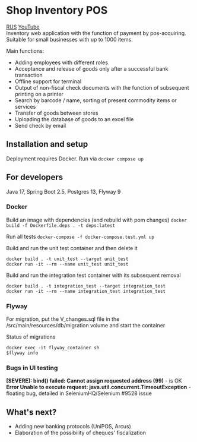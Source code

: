 # Shop Inventory POS
[RUS](./README.RUS.md) [YouTube](https://youtu.be/SxvctngGpFo)  
Inventory web application with the function of payment by pos-acquiring. Suitable for small businesses with up to 1000 items.

Main functions:
- Adding employees with different roles
- Acceptance and release of goods only after a successful bank transaction
- Offline support for terminal
- Output of non-fiscal check documents with the function of subsequent printing on a printer
- Search by barcode / name, sorting of present commodity items or services
- Transfer of goods between stores
- Uploading the database of goods to an excel file
- Send check by email

## Installation and setup
Deployment requires Docker. Run via `docker compose up`

## For developers
Java 17, Spring Boot 2.5, Postgres 13, Flyway 9

### Docker
Build an image with dependencies (and rebuild with pom changes) `docker build -f Dockerfile.deps . -t deps:latest`

Run all tests `docker-compose -f docker-compose.test.yml up`

Build and run the unit test container and then delete it  
```
docker build . -t unit_test --target unit_test  
docker run -it --rm --name unit_test unit_test
```

Build and run the integration test container with its subsequent removal  
```
docker build . -t integration_test --target integration_test  
docker run -it --rm --name integration_test integration_test
```
### Flyway
For migration, put the V_changes.sql file in the /src/main/resources/db/migration volume and start the container

Status of migrations  
```
docker exec -it flyway_container sh  
$flyway info
```

### Bugs in UI testing
**[SEVERE]: bind() failed: Cannot assign requested address (99)** - is OK  
**Error Unable to execute request: java.util.concurrent.TimeoutException** - floating bug, detailed in SeleniumHQ/Selenium #9528 issue

## What's next?
- Adding new banking protocols (UniPOS, Arcus)
- Elaboration of the possibility of cheques' fiscalization
